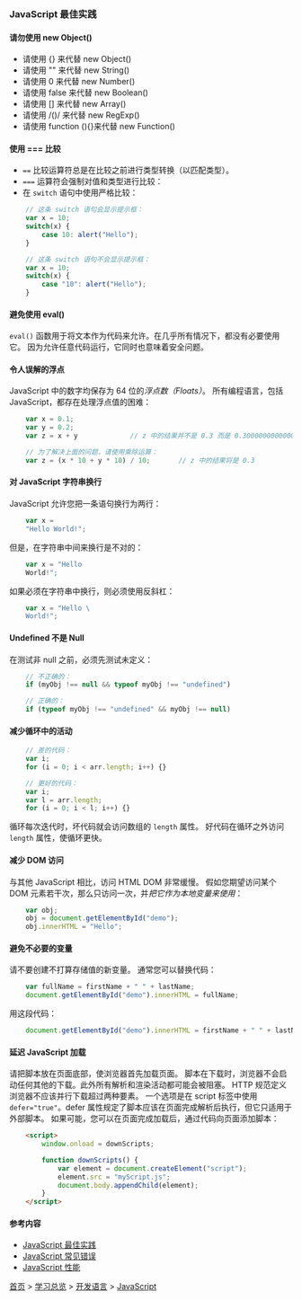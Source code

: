 ### JavaScript 最佳实践

#### 请勿使用 new Object()
* 请使用 {} 来代替 new Object()
* 请使用 "" 来代替 new String()
* 请使用 0 来代替 new Number()
* 请使用 false 来代替 new Boolean()
* 请使用 [] 来代替 new Array()
* 请使用 /()/ 来代替 new RegExp()
* 请使用 function (){}来代替 new Function()

#### 使用 === 比较
* `==` 比较运算符总是在比较之前进行类型转换（以匹配类型）。
* `===` 运算符会强制对值和类型进行比较：
* 在 `switch` 语句中使用严格比较：

```javascript
    // 这条 switch 语句会显示提示框：
    var x = 10;
    switch(x) {
        case 10: alert("Hello");
    }

    // 这条 switch 语句不会显示提示框：
    var x = 10;
    switch(x) {
        case "10": alert("Hello");
    }
```

#### 避免使用 eval()
`eval()` 函数用于将文本作为代码来允许。在几乎所有情况下，都没有必要使用它。
因为允许任意代码运行，它同时也意味着安全问题。
#### 令人误解的浮点
JavaScript 中的数字均保存为 64 位的*浮点数（Floats）*。
所有编程语言，包括 JavaScript，都存在处理浮点值的困难：
```javascript
    var x = 0.1;
    var y = 0.2;
    var z = x + y             // z 中的结果并不是 0.3 而是 0.30000000000000004

    // 为了解决上面的问题，请使用乘除运算：
    var z = (x * 10 + y * 10) / 10;       // z 中的结果将是 0.3
```
#### 对 JavaScript 字符串换行
JavaScript 允许您把一条语句换行为两行：
```javascript
    var x =
    "Hello World!";
```
但是，在字符串中间来换行是不对的：
```javascript
    var x = "Hello
    World!";
```
如果必须在字符串中换行，则必须使用反斜杠：
```javascript
    var x = "Hello \
    World!";
```
#### Undefined 不是 Null
在测试非 null 之前，必须先测试未定义：
```javascript
    // 不正确的：
    if (myObj !== null && typeof myObj !== "undefined")

    // 正确的：
    if (typeof myObj !== "undefined" && myObj !== null)
```
#### 减少循环中的活动
```javascript
    // 差的代码：
    var i;
    for (i = 0; i < arr.length; i++) {}

    // 更好的代码：
    var i;
    var l = arr.length;
    for (i = 0; i < l; i++) {}
```
循环每次迭代时，坏代码就会访问数组的 `length` 属性。
好代码在循环之外访问 `length` 属性，使循环更快。
#### 减少 DOM 访问
与其他 JavaScript 相比，访问 HTML DOM 非常缓慢。
假如您期望访问某个 DOM 元素若干次，那么只访问一次，并*把它作为本地变量来使用*：
```javascript
    var obj;
    obj = document.getElementById("demo");
    obj.innerHTML = "Hello"; 
```
#### 避免不必要的变量
请不要创建不打算存储值的新变量。
通常您可以替换代码：
```javascript
    var fullName = firstName + " " + lastName;
    document.getElementById("demo").innerHTML = fullName;  
```
用这段代码：
```javascript
    document.getElementById("demo").innerHTML = firstName + " " + lastName;
```
#### 延迟 JavaScript 加载
请把脚本放在页面底部，使浏览器首先加载页面。
脚本在下载时，浏览器不会启动任何其他的下载。此外所有解析和渲染活动都可能会被阻塞。
HTTP 规范定义浏览器不应该并行下载超过两种要素。
一个选项是在 script 标签中使用 `defer="true"`。defer 属性规定了脚本应该在页面完成解析后执行，但它只适用于外部脚本。
如果可能，您可以在页面完成加载后，通过代码向页面添加脚本：
```html
    <script>
        window.onload = downScripts;

        function downScripts() {
            var element = document.createElement("script");
            element.src = "myScript.js";
            document.body.appendChild(element);
        }
    </script>
```

#### 参考内容
* [JavaScript 最佳实践](https://www.w3school.com.cn/js/js_best_practices.asp)
* [JavaScript 常见错误](https://www.w3school.com.cn/js/js_mistakes.asp)
* [JavaScript 性能](https://www.w3school.com.cn/js/js_performance.asp)


[首页](../../../README.md) > [学习总览](../../../introduction/studyCatalogList.md) > [开发语言](../developmentLanguage.md) > [JavaScript](javascript.md)
